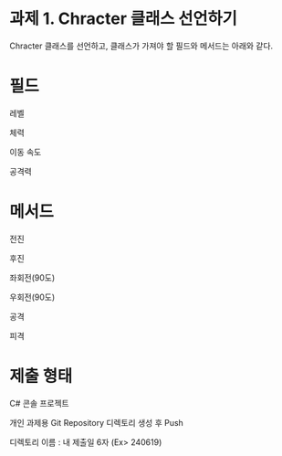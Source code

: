 # 과제 1. Chracter 클래스 선언하기

Chracter 클래스를 선언하고, 클래스가 가져야 할 필드와 메서드는 아래와 같다.



# 필드

레벨

체력

이동 속도

공격력




# 메서드

전진

후진

좌회전(90도)

우회전(90도)

공격

피격




# 제출 형태

C# 콘솔 프로젝트

개인 과제용 Git Repository 디렉토리 생성 후 Push

디렉토리 이름 : 내 제출일 6자 (Ex> 240619)
 
